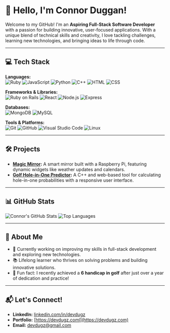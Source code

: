 # 👋 Hello, I'm Connor Duggan!

Welcome to my GitHub! I'm an **Aspiring Full-Stack Software Developer** with a passion for building innovative, user-focused applications. With a unique blend of technical skills and creativity, I love tackling challenges, learning new technologies, and bringing ideas to life through code.

---

## 💻 Tech Stack

**Languages:**  
![Ruby](https://img.shields.io/badge/Ruby-CC342D?style=for-the-badge&logo=ruby&logoColor=white)
![JavaScript](https://img.shields.io/badge/JavaScript-F7DF1E?style=for-the-badge&logo=javascript&logoColor=black)
![Python](https://img.shields.io/badge/Python-3776AB?style=for-the-badge&logo=python&logoColor=white)
![C++](https://img.shields.io/badge/C++-00599C?style=for-the-badge&logo=cplusplus&logoColor=white)
![HTML](https://img.shields.io/badge/HTML5-E34F26?style=for-the-badge&logo=html5&logoColor=white)
![CSS](https://img.shields.io/badge/CSS3-1572B6?style=for-the-badge&logo=css3&logoColor=white)

**Frameworks & Libraries:**  
![Ruby on Rails](https://img.shields.io/badge/Ruby_on_Rails-CC0000?style=for-the-badge&logo=rubyonrails&logoColor=white)
![React](https://img.shields.io/badge/React-61DAFB?style=for-the-badge&logo=react&logoColor=black)
![Node.js](https://img.shields.io/badge/Node.js-339933?style=for-the-badge&logo=nodedotjs&logoColor=white)
![Express](https://img.shields.io/badge/Express.js-000000?style=for-the-badge&logo=express&logoColor=white)

**Databases:**  
![MongoDB](https://img.shields.io/badge/MongoDB-47A248?style=for-the-badge&logo=mongodb&logoColor=white)
![MySQL](https://img.shields.io/badge/MySQL-4479A1?style=for-the-badge&logo=mysql&logoColor=white)

**Tools & Platforms:**  
![Git](https://img.shields.io/badge/Git-F05032?style=for-the-badge&logo=git&logoColor=white)
![GitHub](https://img.shields.io/badge/GitHub-181717?style=for-the-badge&logo=github&logoColor=white)
![Visual Studio Code](https://img.shields.io/badge/VS_Code-0078D4?style=for-the-badge&logo=visualstudiocode&logoColor=white)
![Linux](https://img.shields.io/badge/Linux-FCC624?style=for-the-badge&logo=linux&logoColor=black)

---

## 🛠️ Projects

- **[Magic Mirror](https://github.com/your-github-username/magic-mirror):** A smart mirror built with a Raspberry Pi, featuring dynamic widgets like weather updates and calendars.
- **[Golf Hole-in-One Predictor](https://github.com/your-github-username/golf-predictor):** A C++ and web-based tool for calculating hole-in-one probabilities with a responsive user interface.

---

## 📊 GitHub Stats

![Connor's GitHub Stats](https://github-readme-stats.vercel.app/api?username=devdugz&show_icons=true&theme=tokyonight)
![Top Languages](https://github-readme-stats.vercel.app/api/top-langs/?username=devdugz&layout=compact&theme=tokyonight)

---

## 🌟 About Me

- 🔧 Currently working on improving my skills in full-stack development and exploring new technologies.  
- 📚 Lifelong learner who thrives on solving problems and building innovative solutions.  
- 🎯 Fun fact: I recently achieved a **6 handicap in golf** after just over a year of dedication and practice!

---

## 📬 Let's Connect!

- **LinkedIn:** [linkedin.com/in/devdugz](https://linkedin.com/in/devdugz)  
- **Portfolio:** [https://devdugz.coml](https://devdugz.com)  
- **Email:** [devdugz@gmail.com](mailto:devdugz@gmail.com)
